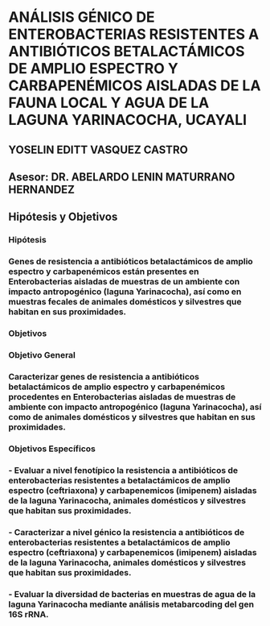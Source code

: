 # ANÁLISIS GÉNICO DE ENTEROBACTERIAS RESISTENTES A ANTIBIÓTICOS BETALACTÁMICOS DE AMPLIO ESPECTRO Y CARBAPENÉMICOS AISLADAS DE LA FAUNA LOCAL Y AGUA DE LA LAGUNA YARINACOCHA, UCAYALI
## YOSELIN EDITT VASQUEZ CASTRO
## Asesor: DR. ABELARDO LENIN MATURRANO HERNANDEZ

## Hipótesis y Objetivos
### Hipótesis
### Genes de resistencia a antibióticos betalactámicos de amplio espectro y carbapenémicos están presentes en Enterobacterias aisladas de muestras de un ambiente con impacto antropogénico (laguna Yarinacocha), así como en muestras fecales de animales domésticos y silvestres que habitan en sus proximidades.

### Objetivos
### Objetivo General
### Caracterizar genes de resistencia a antibióticos betalactámicos de amplio espectro y carbapenémicos procedentes en Enterobacterias aisladas de muestras de ambiente con impacto antropogénico (laguna Yarinacocha), así como de animales domésticos y silvestres que habitan en sus proximidades.
### Objetivos Específicos
### - Evaluar a nivel fenotípico la resistencia a antibióticos de enterobacterias resistentes a betalactámicos de amplio espectro (ceftriaxona) y carbapenemicos (imipenem) aisladas de la laguna Yarinacocha, animales domésticos y silvestres que habitan sus proximidades.
### - Caracterizar a nivel génico la resistencia a antibióticos de enterobacterias resistentes a betalactámicos de amplio espectro (ceftriaxona) y carbapenemicos (imipenem) aisladas de la laguna Yarinacocha, animales domésticos y silvestres que habitan sus proximidades.
### - Evaluar la diversidad de bacterias en muestras de agua de la laguna Yarinacocha mediante análisis metabarcoding del gen 16S rRNA.
